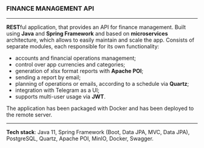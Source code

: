<h3>FINANCE MANAGEMENT API</h3>
<hr>
<p><b>REST</b>ful application, that provides an API for finance management. Built using <b>Java</b> and <b>Spring Framework</b> and based on <b>microservices</b> architecture, which allows to easily maintain and scale the app. Consists of separate modules, each responsible for its own functionality:
<ul>
<li> accounts and financial operations management;</li>
<li> control over app currencies and categories;</li>
<li> generation of xlsx format reports with <b>Apache POI</b>;</li>
<li> sending a report by email;</li>
<li> planning of operations or emails, according to a schedule via <b>Quartz</b>;</li>
<li> integration with Telegram as a UI;</li>
<li> supports multi-user usage via <b>JWT</b>. </li>
</ul>
</p>
<p>The application has been packaged with Docker and has been deployed to the remote server.</p>
<hr>
<p><b>Tech stack</b>: Java 11, Spring Framework (Boot, Data JPA, MVC, Data JPA), PostgreSQL, Quartz, Apache POI, MinIO, Docker, Swagger.</p>
